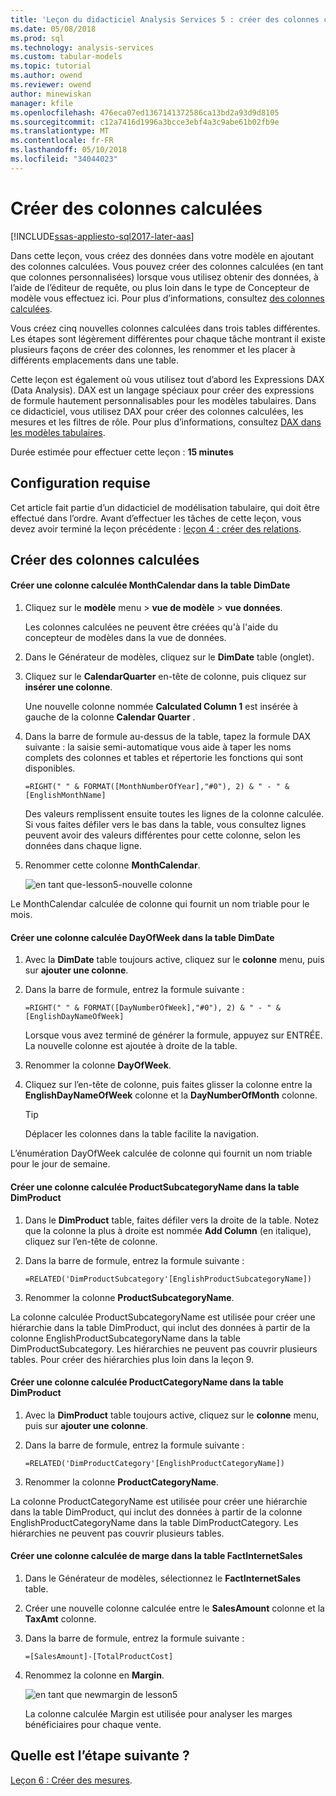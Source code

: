 ```yaml
---
title: 'Leçon du didacticiel Analysis Services 5 : créer des colonnes calculées | Documents Microsoft'
ms.date: 05/08/2018
ms.prod: sql
ms.technology: analysis-services
ms.custom: tabular-models
ms.topic: tutorial
ms.author: owend
ms.reviewer: owend
author: minewiskan
manager: kfile
ms.openlocfilehash: 476eca07ed1367141372586ca13bd2a93d9d8105
ms.sourcegitcommit: c12a7416d1996a3bcce3ebf4a3c9abe61b02fb9e
ms.translationtype: MT
ms.contentlocale: fr-FR
ms.lasthandoff: 05/10/2018
ms.locfileid: "34044023"
---
```

# <a name="create-calculated-columns"></a>Créer des colonnes calculées

[!INCLUDE[ssas-appliesto-sql2017-later-aas](../../includes/ssas-appliesto-sql2017-later-aas.md)]

Dans cette leçon, vous créez des données dans votre modèle en ajoutant des colonnes calculées. Vous pouvez créer des colonnes calculées (en tant que colonnes personnalisées) lorsque vous utilisez obtenir des données, à l’aide de l’éditeur de requête, ou plus loin dans le type de Concepteur de modèle vous effectuez ici. Pour plus d’informations, consultez [des colonnes calculées](../tabular-models/ssas-calculated-columns.md).
  
Vous créez cinq nouvelles colonnes calculées dans trois tables différentes. Les étapes sont légèrement différentes pour chaque tâche montrant il existe plusieurs façons de créer des colonnes, les renommer et les placer à différents emplacements dans une table.  

Cette leçon est également où vous utilisez tout d’abord les Expressions DAX (Data Analysis). DAX est un langage spéciaux pour créer des expressions de formule hautement personnalisables pour les modèles tabulaires. Dans ce didacticiel, vous utilisez DAX pour créer des colonnes calculées, les mesures et les filtres de rôle. Pour plus d’informations, consultez [DAX dans les modèles tabulaires](../tabular-models/understanding-dax-in-tabular-models-ssas-tabular.md). 
  
Durée estimée pour effectuer cette leçon : **15 minutes**  
  
## <a name="prerequisites"></a>Configuration requise  

Cet article fait partie d’un didacticiel de modélisation tabulaire, qui doit être effectué dans l’ordre. Avant d’effectuer les tâches de cette leçon, vous devez avoir terminé la leçon précédente : [leçon 4 : créer des relations](../tutorial-tabular-1400/as-lesson-4-create-relationships.md). 
  
## <a name="create-calculated-columns"></a>Créer des colonnes calculées  
  
#### <a name="create-a-monthcalendar-calculated-column-in-the-dimdate-table"></a>Créer une colonne calculée MonthCalendar dans la table DimDate  
  
1.  Cliquez sur le **modèle** menu > **vue de modèle** > **vue données**.  
  
    Les colonnes calculées ne peuvent être créées qu'à l'aide du concepteur de modèles dans la vue de données.  
  
2.  Dans le Générateur de modèles, cliquez sur le **DimDate** table (onglet).  
  
3.  Cliquez sur le **CalendarQuarter** en-tête de colonne, puis cliquez sur **insérer une colonne**.  
  
    Une nouvelle colonne nommée **Calculated Column 1** est insérée à gauche de la colonne **Calendar Quarter** .  
  
4.  Dans la barre de formule au-dessus de la table, tapez la formule DAX suivante : la saisie semi-automatique vous aide à taper les noms complets des colonnes et tables et répertorie les fonctions qui sont disponibles.  
  
    ```  
    =RIGHT(" " & FORMAT([MonthNumberOfYear],"#0"), 2) & " - " & [EnglishMonthName]  
    ``` 
  
    Des valeurs remplissent ensuite toutes les lignes de la colonne calculée. Si vous faites défiler vers le bas dans la table, vous consultez lignes peuvent avoir des valeurs différentes pour cette colonne, selon les données dans chaque ligne.    
  
5.  Renommer cette colonne **MonthCalendar**. 

    ![en tant que-lesson5-nouvelle colonne](../tutorial-tabular-1400/media/as-lesson5-newcolumn.png) 
  
Le MonthCalendar calculée de colonne qui fournit un nom triable pour le mois.  
  
#### <a name="create-a-dayofweek-calculated-column-in-the-dimdate-table"></a>Créer une colonne calculée DayOfWeek dans la table DimDate  
  
1.  Avec la **DimDate** table toujours active, cliquez sur le **colonne** menu, puis sur **ajouter une colonne**.  
  
2.  Dans la barre de formule, entrez la formule suivante :  
    
    ```
    =RIGHT(" " & FORMAT([DayNumberOfWeek],"#0"), 2) & " - " & [EnglishDayNameOfWeek]  
    ```
    
    Lorsque vous avez terminé de générer la formule, appuyez sur ENTRÉE. La nouvelle colonne est ajoutée à droite de la table.  
  
3.  Renommer la colonne **DayOfWeek**.  
  
4.  Cliquez sur l’en-tête de colonne, puis faites glisser la colonne entre la **EnglishDayNameOfWeek** colonne et la **DayNumberOfMonth** colonne.  
  
    > [!TIP]  
    > Déplacer les colonnes dans la table facilite la navigation.  
  
L’énumération DayOfWeek calculée de colonne qui fournit un nom triable pour le jour de semaine.  
  
#### <a name="create-a-productsubcategoryname-calculated-column-in-the-dimproduct-table"></a>Créer une colonne calculée ProductSubcategoryName dans la table DimProduct  
  
  
1.  Dans le **DimProduct** table, faites défiler vers la droite de la table. Notez que la colonne la plus à droite est nommée **Add Column** (en italique), cliquez sur l’en-tête de colonne.  
  
2.  Dans la barre de formule, entrez la formule suivante :  
    
    ```
    =RELATED('DimProductSubcategory'[EnglishProductSubcategoryName])  
    ```
  
3.  Renommer la colonne **ProductSubcategoryName**.  
  
La colonne calculée ProductSubcategoryName est utilisée pour créer une hiérarchie dans la table DimProduct, qui inclut des données à partir de la colonne EnglishProductSubcategoryName dans la table DimProductSubcategory. Les hiérarchies ne peuvent pas couvrir plusieurs tables. Pour créer des hiérarchies plus loin dans la leçon 9.  
  
#### <a name="create-a-productcategoryname-calculated-column-in-the-dimproduct-table"></a>Créer une colonne calculée ProductCategoryName dans la table DimProduct  
  
1.  Avec la **DimProduct** table toujours active, cliquez sur le **colonne** menu, puis sur **ajouter une colonne**.  
  
2.  Dans la barre de formule, entrez la formule suivante :  
  
    ```
    =RELATED('DimProductCategory'[EnglishProductCategoryName]) 
    ```
    
3.  Renommer la colonne **ProductCategoryName**.  
  
La colonne ProductCategoryName est utilisée pour créer une hiérarchie dans la table DimProduct, qui inclut des données à partir de la colonne EnglishProductCategoryName dans la table DimProductCategory. Les hiérarchies ne peuvent pas couvrir plusieurs tables.  
  
#### <a name="create-a-margin-calculated-column-in-the-factinternetsales-table"></a>Créer une colonne calculée de marge dans la table FactInternetSales  
  
1.  Dans le Générateur de modèles, sélectionnez le **FactInternetSales** table.  
  
2.  Créer une nouvelle colonne calculée entre le **SalesAmount** colonne et la **TaxAmt** colonne.  
  
3.  Dans la barre de formule, entrez la formule suivante :  
  
    ```
    =[SalesAmount]-[TotalProductCost]
    ``` 

4.  Renommez la colonne en **Margin**.  
 
      ![en tant que newmargin de lesson5](../tutorial-tabular-1400/media/as-lesson5-newmargin.png)
      
    La colonne calculée Margin est utilisée pour analyser les marges bénéficiaires pour chaque vente.  
  
## <a name="whats-next"></a>Quelle est l’étape suivante ?

[Leçon 6 : Créer des mesures](../tutorial-tabular-1400/as-lesson-6-create-measures.md).
  
  
  
